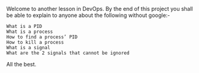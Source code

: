 Welcome to another lesson in DevOps. 
By the end of this project you shall be able to explain to anyone about the following without google:-


    What is a PID
    What is a process
    How to find a process’ PID
    How to kill a process
    What is a signal
    What are the 2 signals that cannot be ignored

All the best. 